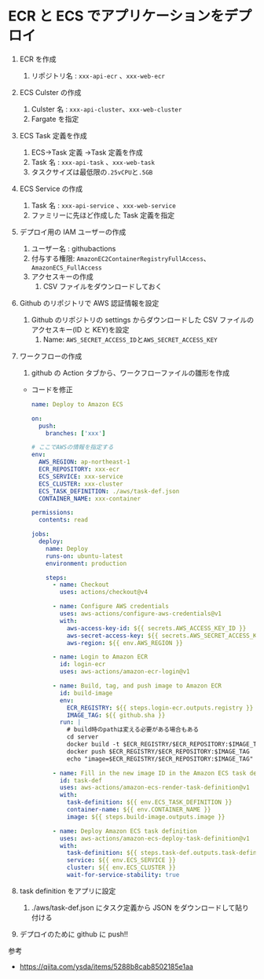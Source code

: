 # ECR と ECS でアプリケーションをデプロイ

1. ECR を作成
   1. リポジトリ名 : `xxx-api-ecr` 、`xxx-web-ecr`
2. ECS Culster の作成
   1. Culster 名 : `xxx-api-cluster`、`xxx-web-cluster`
   2. Fargate を指定
3. ECS Task 定義を作成
   1. ECS→Task 定義 →Task 定義を作成
   2. Task 名 : `xxx-api-task` 、`xxx-web-task`
   3. タスクサイズは最低限の`.25vCPU`と`.5GB`
4. ECS Service の作成
   1. Task 名 : `xxx-api-service` 、`xxx-web-service`
   2. ファミリーに先ほど作成した Task 定義を指定
5. デプロイ用の IAM ユーザーの作成
   1. ユーザー名 : githubactions
   2. 付与する権限: `AmazonEC2ContainerRegistryFullAccess`、`AmazonECS_FullAccess`
   3. アクセスキーの作成
      1. CSV ファイルをダウンロードしておく
6. Github のリポジトリで AWS 認証情報を設定
   1. Github のリポジトリの settings からダウンロードした CSV ファイルのアクセスキー(ID と KEY)を設定
      1. Name: `AWS_SECRET_ACCESS_ID`と`AWS_SECRET_ACCESS_KEY`
7. ワークフローの作成

   1. github の Action タブから、ワークフローファイルの雛形を作成

   - コードを修正

     ```yaml
     name: Deploy to Amazon ECS

     on:
       push:
         branches: ['xxx']

     # ここでAWSの情報を指定する
     env:
       AWS_REGION: ap-northeast-1
       ECR_REPOSITORY: xxx-ecr
       ECS_SERVICE: xxx-service
       ECS_CLUSTER: xxx-cluster
       ECS_TASK_DEFINITION: ./aws/task-def.json
       CONTAINER_NAME: xxx-container

     permissions:
       contents: read

     jobs:
       deploy:
         name: Deploy
         runs-on: ubuntu-latest
         environment: production

         steps:
           - name: Checkout
             uses: actions/checkout@v4

           - name: Configure AWS credentials
             uses: aws-actions/configure-aws-credentials@v1
             with:
               aws-access-key-id: ${{ secrets.AWS_ACCESS_KEY_ID }}
               aws-secret-access-key: ${{ secrets.AWS_SECRET_ACCESS_KEY }}
               aws-region: ${{ env.AWS_REGION }}

           - name: Login to Amazon ECR
             id: login-ecr
             uses: aws-actions/amazon-ecr-login@v1

           - name: Build, tag, and push image to Amazon ECR
             id: build-image
             env:
               ECR_REGISTRY: ${{ steps.login-ecr.outputs.registry }}
               IMAGE_TAG: ${{ github.sha }}
             run: |
               # build時のpathは変える必要がある場合もある
               cd server
               docker build -t $ECR_REGISTRY/$ECR_REPOSITORY:$IMAGE_TAG .
               docker push $ECR_REGISTRY/$ECR_REPOSITORY:$IMAGE_TAG
               echo "image=$ECR_REGISTRY/$ECR_REPOSITORY:$IMAGE_TAG" >> $GITHUB_OUTPUT

           - name: Fill in the new image ID in the Amazon ECS task definition
             id: task-def
             uses: aws-actions/amazon-ecs-render-task-definition@v1
             with:
               task-definition: ${{ env.ECS_TASK_DEFINITION }}
               container-name: ${{ env.CONTAINER_NAME }}
               image: ${{ steps.build-image.outputs.image }}

           - name: Deploy Amazon ECS task definition
             uses: aws-actions/amazon-ecs-deploy-task-definition@v1
             with:
               task-definition: ${{ steps.task-def.outputs.task-definition }}
               service: ${{ env.ECS_SERVICE }}
               cluster: ${{ env.ECS_CLUSTER }}
               wait-for-service-stability: true
     ```

8. task definition をアプリに設定
   1. ./aws/task-def.json にタスク定義から JSON をダウンロードして貼り付ける
9. デプロイのために github に push!!

参考

- https://qiita.com/ysda/items/5288b8cab8502185e1aa
